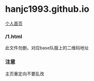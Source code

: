 # hanjc1993.github.io
[个人首页](https://hanjc1993.github.io)


### /1.html
此文件勿删，对应base队服上的二维码地址

### 注意
主页重定向不要乱改
